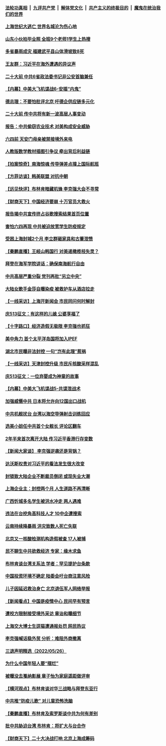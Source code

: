 ####  [法轮功真相](../../../../basic/blob/master/README.md?t=05281531) &nbsp;|&nbsp; [九评共产党](../../../../9ping.md/blob/master/README.md?t=05281531) &nbsp;|&nbsp; [解体党文化](../../../../jtdwh.md/blob/master/README.md?t=05281531)  &nbsp;|&nbsp; [共产主义的终极目的](../../../../gczydzjmd.md/blob/master/README.md?t=05281531) &nbsp;|&nbsp; [魔鬼在统治我们的世界](../../../../mgztzwmdsj.md/blob/master/README.md?t=05281531) 

#### [上海世纪大逃亡 世界名城沦为伤心地](../pages/nsc413/n13747294.md?t=05281531) 

#### [山东小伙拍毕业照 全班9个老师1学生上热搜](../pages/nsc413/n13747276.md?t=05281531) 

#### [多省暴雨成灾 福建武平县山体滑坡致8死](../pages/nsc413/n13747273.md?t=05281531) 

#### [王友群：习近平在海外遭遇的异议声](../pages/nsc413/n13747154.md?t=05281531) 

#### [二十大前 中共6省政法委书记非公安首脑兼任](../pages/nsc413/n13747269.md?t=05281531) 

#### [【内幕】中美大飞机谍战6-安插“内鬼”](../pages/nsc413/n13747248.md?t=05281531) 

#### [德总理：不要怕批评北京 吁德企供应链多元化](../pages/nsc413/n13747222.md?t=05281531) 

#### [二十大前 传中共将有新一波高层人事变动](../pages/nsc413/n13747173.md?t=05281531) 

#### [报告：中共偷窃农业技术 对美构成安全威胁](../pages/nsc413/n13747006.md?t=05281531) 

#### [六四前 天安门母亲被禁接境外来电](../pages/nsc413/n13747151.md?t=05281531) 

#### [人教版数学教材插图引争议 牵出背后利益链](../pages/nsc413/n13746987.md?t=05281531) 

#### [【拍案惊奇】南海惊魂 传导弹差点撞上国际航班](../pages/nsc413/n13746784.md?t=05281531) 


#### [【方菲访谈】韩美联盟 对抗中朝](../pages/nsc413/n13747013.md?t=05281531) 

#### [【远见快评】布林肯暗藏机锋 李克强大会不寻常](../pages/nsc413/n13747038.md?t=05281531) 

#### [【财商天下】中国经济要崩 十万官员大救火](../pages/nsc413/n13746961.md?t=05281531) 

#### [报告揭中共宣传挤占谷歌搜索结果首页位置](../pages/nsc413/n13746870.md?t=05281531) 

#### [害怕六四再现 中共被迫放宽学生防疫规定](../pages/nsc413/n13747009.md?t=05281531) 

#### [受困上海封城2个月 李立群砸家具和古董泄愤](../pages/nsc413/n13747007.md?t=05281531) 

#### [【秦鹏直播】王岐山韩国行 对美递橄榄枝失灵？](../pages/nsc413/n13746999.md?t=05281531) 

#### [拜登在海军学院讲话：确保南海航行自由](../pages/nsc413/n13746988.md?t=05281531) 

#### [中共高层严重分裂 党刊再批“另立中央”](../pages/nsc413/n13747012.md?t=05281531) 

#### [大陆女歌手金莎自曝染疫 被救护车从酒店拉走](../pages/nsc413/n13746956.md?t=05281531) 

#### [【一线采访】上海开新闻会 市民同问何时解封](../pages/nsc413/n13746965.md?t=05281531) 

#### [庆513征文：有这样的儿媳 公婆享福了](../pages/nsc413/n13746881.md?t=05281531) 

#### [【十字路口】经济造假无极限 李克强也抓狂](../pages/nsc413/n13746782.md?t=05281531) 

#### [美中角力 首个太平洋岛国将加入IPEF](../pages/nsc413/n13746926.md?t=05281531) 

#### [湖北市民曝非法封控 一句“岂有此理”惹祸](../pages/nsc413/n13746925.md?t=05281531) 

#### [【一线采访】天津封控升级 市民斥核酸采样混乱](../pages/nsc413/n13746738.md?t=05281531) 

#### [庆513征文：一位弃婴成为神童的故事](../pages/nsc413/n13746693.md?t=05281531) 

#### [【内幕】中美大飞机谍战5-共谍泄战术](../pages/nsc413/n13746387.md?t=05281531) 

#### [加强威慑中共 日本将允许向12国出口战机](../pages/nsc413/n13746894.md?t=05281531) 

#### [中共机舰扰台 台湾以海空导弹射击训练回应](../pages/nsc413/n13746880.md?t=05281531) 

#### [选美小姐任中共首个女舰长 评论区翻车](../pages/nsc413/n13746847.md?t=05281531) 

#### [2年半来首次离开大陆 传习近平香港行存变数](../pages/nsc413/n13746876.md?t=05281531) 

#### [【新闻大家谈】 李克强逆袭还是背锅？](../pages/nsc413/n13746781.md?t=05281531) 

#### [达沃斯权贵对习近平的看法发生很大改变](../pages/nsc413/n13746167.md?t=05281531) 

#### [封锁致大陆企业不断裁员倒闭 或现失业大潮](../pages/nsc413/n13746498.md?t=05281531) 

#### [上海企业主：封控两个月 人生道路不再清晰](../pages/nsc413/n13746772.md?t=05281531) 

#### [广西忻城多名学生被洪水冲走 两人遇难](../pages/nsc413/n13746688.md?t=05281531) 

#### [违法在台挖角高科技人才 10中企遭搜索](../pages/nsc413/n13746570.md?t=05281531) 

#### [云南持续降暴雨 洪灾致数人死亡失联](../pages/nsc413/n13746734.md?t=05281531) 

#### [北京又一核酸检测机构造假被查 17人被捕](../pages/nsc413/n13746643.md?t=05281531) 

#### [民不聊生中共欲救经济 专家：缘木求鱼](../pages/nsc413/n13746227.md?t=05281531) 

#### [布林肯谈台湾关系法 学者：罕见提护台条款](../pages/nsc413/n13746612.md?t=05281531) 

#### [中国投资环境不确定 陆委会吁台商注意风险](../pages/nsc413/n13746376.md?t=05281531) 

#### [儿子因延迟救治身亡 北京退伍军人网络举报](../pages/nsc413/n13746519.md?t=05281531) 

#### [【新闻看点】中国是疫情中心 民间早有预言](../pages/nsc413/n13746190.md?t=05281531) 

#### [遭校方限制接受境外采访 章诒和曝细节](../pages/nsc413/n13746438.md?t=05281531) 

#### [上海交大博士生逗猫遭通报处罚 网民热议](../pages/nsc413/n13746363.md?t=05281531) 


#### [李克强喊话稳外贸 分析：难阻外商撤离](../pages/nsc413/n13746266.md?t=05281531) 

#### [三退声明精选（2022/05/26）](../pages/nsc413/n13746358.md?t=05281531) 

#### [为什么中国年轻人要“摆烂”](../pages/nsc413/n13746219.md?t=05281531) 

#### [被曝没去戛纳影展 章子怡为家庭遥距做评审](../pages/nsc413/n13746195.md?t=05281531) 

#### [【横河观点】布林肯谈对华三战略与拜登东亚行](../pages/nsc413/n13746248.md?t=05281531) 

#### [中共推“防疫儿歌” 对儿童恐怖洗脑](../pages/nsc413/n13746244.md?t=05281531) 

#### [【秦鹏直播】布林肯及索罗斯谈中共为何有差别](../pages/nsc413/n13746199.md?t=05281531) 

#### [批中共胁迫台湾 布林肯：将扩大与台合作](../pages/nsc413/n13746184.md?t=05281531) 

#### [【财商天下】二十大决战打响 北京上海成筹码](../pages/nsc413/n13746129.md?t=05281531) 

